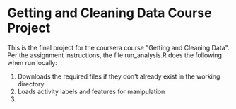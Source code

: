# Getting and Cleaning Data Course Project

This is the final project for the coursera course "Getting and Cleaning Data". Per the assignment instructions, the file run_analysis.R does the following when run locally:

1. Downloads the required files if they don't already exist in the working directory.
2. Loads activity labels and features for manipulation
3. 
